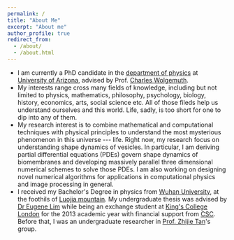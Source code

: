 ```yaml
---
permalink: /
title: "About Me"
excerpt: "About me"
author_profile: true
redirect_from: 
  - /about/
  - /about.html
---
```


- I am currently a PhD candidate in the [department of physics](https://w3.physics.arizona.edu/) at [University of Arizona](https://www.arizona.edu/), advised by Prof. [Charles Wolgemuth](http://www.physics.arizona.edu/~wolg/).
- My interests range cross many fields of knowledge, including but not limited to physics, mathematics, philosophy, psychology, biology, history, economics, arts, social science etc. All of those fileds help us understand ourselves and this world. Life, sadly, is too short for one to dip into any of them.
- My research interest is to combine mathematical and computational techniques with physical principles to understand the most mysterious phenomenon in this universe --- life. Right now, my research focus on understanding shape dynamics of vesicles. In particular, I am deriving partial differential equations (PDEs) govern shape dynamics of biomembranes and developing massively parallel three dimensional numerical schemes to solve those PDEs. I am also working on designing novel numerical algorithms for applications in computational physics and image processing in general.
- I received my Bachelor's Degree in physics from [Wuhan University](https://www.whu.edu.cn/), at the foothils of [Luojia mountain]([https://zh.wikipedia.org/wiki/%E7%8F%9E%E7%8F%88%E5%B1%B1](https://zh.wikipedia.org/wiki/珞珈山)).  My undergraduate thesis was    advised by [Dr Eugene Lim](https://www.kcl.ac.uk/people/eugene-lim) while being an exchange student at  [King's College London](https://www.kcl.ac.uk/)  for the 2013 academic year with financial support from [CSC](https://www.csc.edu.cn/). Before that, I was an undergraduate researcher in [Prof. Zhijie Tan](http://physics.whu.edu.cn/info/1052/2105.htm)'s group.




